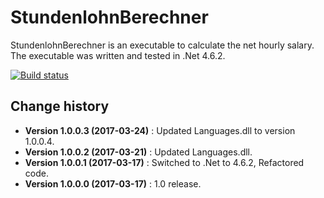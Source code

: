 StundenlohnBerechner
====================================

StundenlohnBerechner is an executable to calculate the net hourly salary.
The executable was written and tested in .Net 4.6.2.

[![Build status](https://ci.appveyor.com/api/projects/status/dto3h4jgaf6305s9?svg=true)](https://ci.appveyor.com/project/SeppPenner/stundenlohnberechner)


Change history
--------------

* **Version 1.0.0.3 (2017-03-24)** : Updated Languages.dll to version 1.0.0.4.
* **Version 1.0.0.2 (2017-03-21)** : Updated Languages.dll.
* **Version 1.0.0.1 (2017-03-17)** : Switched to .Net to 4.6.2, Refactored code.
* **Version 1.0.0.0 (2017-03-17)** : 1.0 release.
